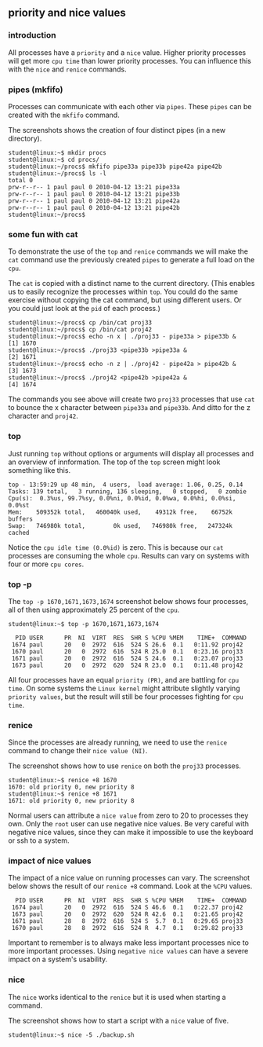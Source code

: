 ## priority and nice values

### introduction

All processes have a `priority` and a `nice` value. Higher
priority processes will get more `cpu time` than lower priority
processes. You can influence this with the `nice` and
`renice` commands.

### pipes (mkfifo)

Processes can communicate with each other via `pipes`.
These `pipes` can be created with the `mkfifo` command.

The screenshots shows the creation of four distinct pipes (in a new
directory).

    student@linux:~$ mkdir procs
    student@linux:~$ cd procs/
    student@linux:~/procs$ mkfifo pipe33a pipe33b pipe42a pipe42b
    student@linux:~/procs$ ls -l
    total 0
    prw-r--r-- 1 paul paul 0 2010-04-12 13:21 pipe33a
    prw-r--r-- 1 paul paul 0 2010-04-12 13:21 pipe33b
    prw-r--r-- 1 paul paul 0 2010-04-12 13:21 pipe42a
    prw-r--r-- 1 paul paul 0 2010-04-12 13:21 pipe42b
    student@linux:~/procs$
            

### some fun with cat

To demonstrate the use of the `top` and `renice` commands we will make
the `cat` command use the previously created `pipes` to generate a full
load on the `cpu`.

The `cat` is copied with a distinct name to the current directory. (This
enables us to easily recognize the processes within `top`. You could do
the same exercise without copying the cat command, but using different
users. Or you could just look at the `pid` of each process.)

    student@linux:~/procs$ cp /bin/cat proj33
    student@linux:~/procs$ cp /bin/cat proj42
    student@linux:~/procs$ echo -n x | ./proj33 - pipe33a > pipe33b &
    [1] 1670
    student@linux:~/procs$ ./proj33 <pipe33b >pipe33a &
    [2] 1671
    student@linux:~/procs$ echo -n z | ./proj42 - pipe42a > pipe42b &
    [3] 1673
    student@linux:~/procs$ ./proj42 <pipe42b >pipe42a &
    [4] 1674
            

The commands you see above will create two `proj33` processes that use
`cat` to bounce the x character between `pipe33a` and `pipe33b`. And
ditto for the z character and `proj42`.

### top

Just running `top` without options or arguments will display all
processes and an overview of innformation. The top of the `top` screen
might look something like this.

    top - 13:59:29 up 48 min,  4 users,  load average: 1.06, 0.25, 0.14
    Tasks: 139 total,   3 running, 136 sleeping,   0 stopped,   0 zombie
    Cpu(s):  0.3%us, 99.7%sy, 0.0%ni, 0.0%id, 0.0%wa, 0.0%hi, 0.0%si, 0.0%st
    Mem:    509352k total,   460040k used,    49312k free,    66752k buffers
    Swap:   746980k total,        0k used,   746980k free,   247324k cached
            

Notice the `cpu idle time (0.0%id)` is zero. This is because our `cat`
processes are consuming the whole `cpu`. Results can vary on systems
with four or more `cpu cores`.

### top -p

The `top -p 1670,1671,1673,1674` screenshot below shows four processes,
all of then using approximately 25 percent of the `cpu`.

    student@linux:~$ top -p 1670,1671,1673,1674

      PID USER      PR  NI  VIRT  RES  SHR S %CPU %MEM    TIME+  COMMAND
     1674 paul      20   0  2972  616  524 S 26.6  0.1   0:11.92 proj42
     1670 paul      20   0  2972  616  524 R 25.0  0.1   0:23.16 proj33
     1671 paul      20   0  2972  616  524 S 24.6  0.1   0:23.07 proj33
     1673 paul      20   0  2972  620  524 R 23.0  0.1   0:11.48 proj42
            

All four processes have an equal `priority (PR)`, and are battling for
`cpu time`. On some systems the `Linux kernel` might attribute slightly
varying `priority values`, but the result will still be four processes
fighting for `cpu time`.

### renice

Since the processes are already running, we need to use the
`renice` command to change their `nice value (NI)`.

The screenshot shows how to use `renice` on both the `proj33` processes.

    student@linux:~$ renice +8 1670
    1670: old priority 0, new priority 8
    student@linux:~$ renice +8 1671
    1671: old priority 0, new priority 8
            

Normal users can attribute a `nice value` from zero to 20 to processes
they own. Only the `root` user can use negative nice values. Be very
careful with negative nice values, since they can make it impossible to
use the keyboard or ssh to a system.

### impact of nice values

The impact of a nice value on running processes can vary. The screenshot
below shows the result of our `renice +8` command. Look at the `%CPU`
values.

      PID USER      PR  NI  VIRT  RES  SHR S %CPU %MEM    TIME+  COMMAND
     1674 paul      20   0  2972  616  524 S 46.6  0.1   0:22.37 proj42
     1673 paul      20   0  2972  620  524 R 42.6  0.1   0:21.65 proj42
     1671 paul      28   8  2972  616  524 S  5.7  0.1   0:29.65 proj33
     1670 paul      28   8  2972  616  524 R  4.7  0.1   0:29.82 proj33
            

Important to remember is to always make less important processes nice to
more important processes. Using `negative nice values` can have a severe
impact on a system's usability.

### nice

The `nice` works identical to the `renice` but it is used
when starting a command.

The screenshot shows how to start a script with a `nice` value of five.

    student@linux:~$ nice -5 ./backup.sh
            

